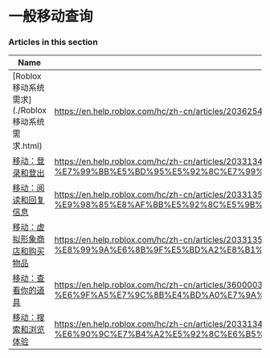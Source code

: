 # 一般移动查询  
### Articles in this section
Name|URL
-|-
[Roblox 移动系统需求](./Roblox 移动系统需求.html) |https://en.help.roblox.com/hc/zh-cn/articles/203625474-Roblox-%E7%A7%BB%E5%8A%A8%E7%B3%BB%E7%BB%9F%E9%9C%80%E6%B1%82
[移动：登录和登出](./移动：登录和登出.html) |https://en.help.roblox.com/hc/zh-cn/articles/203313450-%E7%A7%BB%E5%8A%A8-%E7%99%BB%E5%BD%95%E5%92%8C%E7%99%BB%E5%87%BA
[移动：阅读和回复信息](./移动：阅读和回复信息.html) |https://en.help.roblox.com/hc/zh-cn/articles/203313550-%E7%A7%BB%E5%8A%A8-%E9%98%85%E8%AF%BB%E5%92%8C%E5%9B%9E%E5%A4%8D%E4%BF%A1%E6%81%AF
[移动：虚拟形象商店和购买物品](./移动：虚拟形象商店和购买物品.html) |https://en.help.roblox.com/hc/zh-cn/articles/203313500-%E7%A7%BB%E5%8A%A8-%E8%99%9A%E6%8B%9F%E5%BD%A2%E8%B1%A1%E5%95%86%E5%BA%97%E5%92%8C%E8%B4%AD%E4%B9%B0%E7%89%A9%E5%93%81
[移动：查看你的道具](./移动：查看你的道具.html) |https://en.help.roblox.com/hc/zh-cn/articles/360000344426-%E7%A7%BB%E5%8A%A8-%E6%9F%A5%E7%9C%8B%E4%BD%A0%E7%9A%84%E9%81%93%E5%85%B7
[移动：搜索和浏览体验](./移动：搜索和浏览体验.html) |https://en.help.roblox.com/hc/zh-cn/articles/203313460-%E7%A7%BB%E5%8A%A8-%E6%90%9C%E7%B4%A2%E5%92%8C%E6%B5%8F%E8%A7%88%E4%BD%93%E9%AA%8C